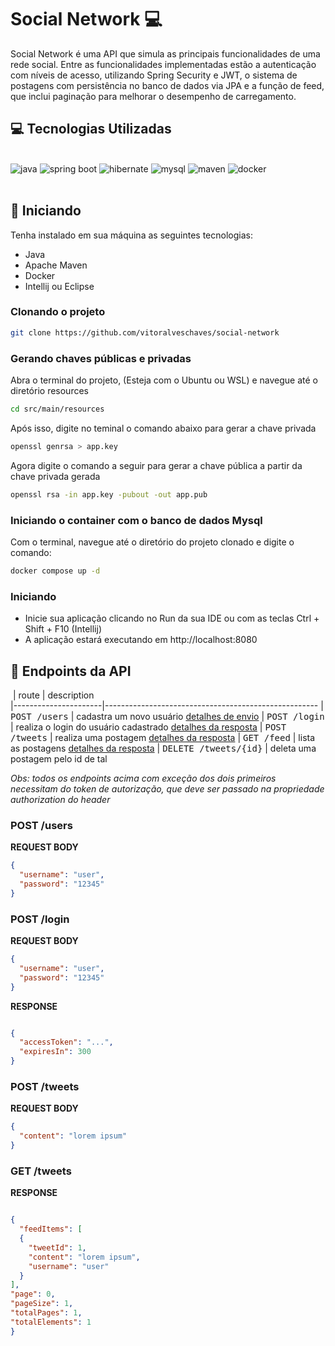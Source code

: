 <h1 style="font-weight: bold;">Social Network 💻</h1>

<p>
Social Network é uma API que simula as principais funcionalidades de uma rede social. Entre as
funcionalidades implementadas estão a autenticação com níveis de acesso, utilizando Spring
Security e JWT, o sistema de postagens com persistência no banco de dados via JPA e a função
de feed, que inclui paginação para melhorar o desempenho de carregamento.
</p>

<h2 id="technologies">💻 Tecnologias Utilizadas</h2>
<div style="display:inline_block">
    <br />
    <img src="https://img.shields.io/badge/java-%23ED8B00.svg?style=for-the-badge&logo=openjdk&logoColor=white" alt="java"/>
    <img src="https://img.shields.io/badge/spring-%236DB33F.svg?style=for-the-badge&logo=spring&logoColor=white" alt="spring boot"/>
    <img src="https://img.shields.io/badge/Hibernate-59666C?style=for-the-badge&logo=Hibernate&logoColor=white" alt="hibernate"/>
    <img src="https://img.shields.io/badge/mysql-4479A1.svg?style=for-the-badge&logo=mysql&logoColor=white" alt="mysql" />
    <img src="https://img.shields.io/badge/Apache%20Maven-C71A36?style=for-the-badge&logo=Apache%20Maven&logoColor=white" alt="maven" />
    <img src="https://img.shields.io/badge/docker-%230db7ed.svg?style=for-the-badge&logo=docker&logoColor=white" alt="docker" />
</div><br />

<h2 id="started">🚀 Iniciando</h2>

Tenha instalado em sua máquina as seguintes tecnologias:

- Java
- Apache Maven
- Docker
- Intellij ou Eclipse

<h3>Clonando o projeto</h3>

```bash
git clone https://github.com/vitoralveschaves/social-network
```

<h3>Gerando chaves públicas e privadas</h3>
<p>Abra o terminal do projeto, (Esteja com o Ubuntu ou WSL) e navegue até o diretório resources</p>

```bash
cd src/main/resources
```
<p>Após isso, digite no teminal o comando abaixo para gerar a chave privada</p>

```bash
openssl genrsa > app.key
```
<p>Agora digite o comando a seguir para gerar a chave pública a partir da chave privada gerada</p>

```bash
openssl rsa -in app.key -pubout -out app.pub
```

<h3>Iniciando o container com o banco de dados Mysql</h3>
<p>Com o terminal, navegue até o diretório do projeto clonado e digite o comando:</p>

```bash
docker compose up -d
```

<h3>Iniciando</h3>

- Inicie sua aplicação clicando no Run da sua IDE ou com as teclas Ctrl + Shift + F10 (Intellij)
- A aplicação estará executando em http://localhost:8080

<h2 id="routes">📍 Endpoints da API</h2>

​
| route               | description                                          
|----------------------|-----------------------------------------------------
| <kbd>POST /users</kbd>     | cadastra um novo usuário [detalhes de envio](#post-users-detail)
| <kbd>POST /login</kbd>     | realiza o login do usuário cadastrado [detalhes da resposta](#post-login-detail)
| <kbd>POST /tweets</kbd>     | realiza uma postagem [detalhes da resposta](#post-tweet-detail)
| <kbd>GET /feed</kbd>     | lista as postagens [detalhes da resposta](#get-feed-detail)
| <kbd>DELETE /tweets/{id}</kbd>     | deleta uma postagem pelo id de tal

<em>Obs: todos os endpoints acima com exceção dos dois primeiros necessitam do token de autorização, que deve ser passado na propriedade authorization do header</em>

<h3 id="post-users-detail">POST /users</h3>

**REQUEST BODY**
```json
{
  "username": "user",
  "password": "12345"
}
```

<h3 id="post-login-detail">POST /login</h3>

**REQUEST BODY**
```json
{
  "username": "user",
  "password": "12345"
}
```

**RESPONSE**
```json

{
  "accessToken": "...",
  "expiresIn": 300
}

```
<h3 id="post-tweet-detail">POST /tweets</h3>

**REQUEST BODY**
```json
{
  "content": "lorem ipsum"
}
```

<h3 id="get-feed-detail">GET /tweets</h3>

**RESPONSE**
```json

{
  "feedItems": [
  {
    "tweetId": 1,
    "content": "lorem ipsum",
    "username": "user"
  }
],
"page": 0,
"pageSize": 1,
"totalPages": 1,
"totalElements": 1
}

```
